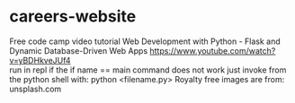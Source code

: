 # careers-website
Free code camp video tutorial Web Development with Python - Flask and Dynamic Database-Driven Web Apps https://www.youtube.com/watch?v=yBDHkveJUf4  
run in repl
if the if name == main
command does not work just invoke from the python shell with:
python <filename.py>
Royalty free images are from: unsplash.com